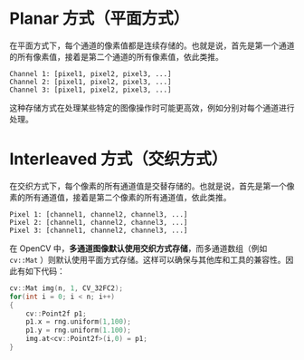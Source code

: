 # Planar 方式（平面方式）

在平面方式下，每个通道的像素值都是连续存储的。也就是说，首先是第一个通道的所有像素值，接着是第二个通道的所有像素值，依此类推。

```
Channel 1: [pixel1, pixel2, pixel3, ...] 
Channel 2: [pixel1, pixel2, pixel3, ...] 
Channel 3: [pixel1, pixel2, pixel3, ...]
```

这种存储方式在处理某些特定的图像操作时可能更高效，例如分别对每个通道进行处理。

# Interleaved 方式（交织方式）

在交织方式下，每个像素的所有通道值是交替存储的。也就是说，首先是第一个像素的所有通道值，接着是第二个像素的所有通道值，依此类推。

```
Pixel 1: [channel1, channel2, channel3, ...] 
Pixel 2: [channel1, channel2, channel3, ...] 
Pixel 3: [channel1, channel2, channel3, ...]
```

在 OpenCV 中，**多通道图像默认使用交织方式存储**，而多通道数组（例如 `cv::Mat` ）则默认使用平面方式存储。这样可以确保与其他库和工具的兼容性。因此有如下代码：

```cpp
cv::Mat img(n, 1, CV_32FC2);
for(int i = 0; i < n; i++)
{
	cv::Point2f p1;
	p1.x = rng.uniform(1,100);
	p1.y = rng.uniform(1.100);
	img.at<cv::Point2f>(i,0) = p1;
}
```